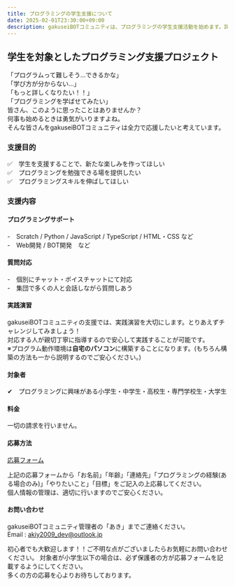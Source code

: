 ```yaml
---
title: プログラミングの学生支援について
date: 2025-02-01T23:30:00+09:00
description: gakuseiBOTコミュニティは、プログラミングの学生支援活動を始めます。詳細は以下の通りです。
---
```


## 学生を対象としたプログラミング支援プロジェクト

「プログラムって難しそう…できるかな」  
「学び方が分からない…」  
「もっと詳しくなりたい！！」  
「プログラミングを学ばせてみたい」  
皆さん、このように思ったことはありませんか？  
何事も始めるときは勇気がいりますよね。  
そんな皆さんをgakuseiBOTコミュニティは全力で応援したいと考えています。

### 支援目的

✅　学生を支援することで、新たな楽しみを作ってほしい  
✅　プログラミングを勉強できる場を提供したい  
✅　プログラミングスキルを伸ばしてほしい

### 支援内容

#### プログラミングサポート

-　Scratch / Python / JavaScript / TypeScript / HTML・CSS など  
-　Web開発 / BOT開発　など

#### 質問対応

-　個別にチャット・ボイスチャットにて対応  
-　集団で多くの人と会話しながら質問しあう

#### 実践演習

gakuseiBOTコミュニティの支援では、実践演習を大切にします。とりあえずチャレンジしてみましょう！  
対応する人が親切丁寧に指導するので安心して実践することが可能です。  
※プログラム動作環境は**自宅のパソコン**に構築することになります。(もちろん構築の方法も一から説明するのでご安心ください。)

#### 対象者

✔　プログラミングに興味がある小学生・中学生・高校生・専門学校生・大学生

#### 料金

一切の請求を行いません。

#### 応募方法

[応募フォーム](https://docs.google.com/forms/d/e/1FAIpQLScAEzE7cWK3KI5RAU6O_gCYMSoy1qyP_9hjx4CzYDD-6zkLiw/viewform)

上記の応募フォームから「お名前」「年齢」「連絡先」「プログラミングの経験(ある場合のみ)」「やりたいこと」「目標」をご記入の上応募してください。  
個人情報の管理は、適切に行いますのでご安心ください。

#### お問い合わせ

gakuseiBOTコミュニティ管理者の「あき」までご連絡ください。  
Email : <akiy2009_dev@outlook.jp>

初心者でも大歓迎します！！ご不明な点がございましたらお気軽にお問い合わせください。
対象者が小学生以下の場合は、必ず保護者の方が応募フォームを記載するようにしてください。  
多くの方の応募を心よりお待ちしております。
